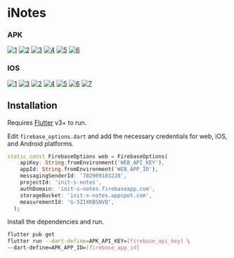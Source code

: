 # iNotes



### APK

[![1](https://res.cloudinary.com/dfpby8w8f/image/upload/w_50,h_100/v1732891988/inotes/apk/1_vbtpcm.png)](https://res.cloudinary.com/dfpby8w8f/image/upload/v1732891988/inotes/apk/1_vbtpcm.png) [![2](https://res.cloudinary.com/dfpby8w8f/image/upload/w_50,h_100/v1732891988/inotes/apk/2_o6tmci.png)](https://res.cloudinary.com/dfpby8w8f/image/upload/v1732891988/inotes/apk/2_o6tmci.png)  [![3](https://res.cloudinary.com/dfpby8w8f/image/upload/w_50,h_100/v1732891988/inotes/apk/3_kilyrj.png)](https://res.cloudinary.com/dfpby8w8f/image/upload/v1732891988/inotes/apk/3_kilyrj.png) [![4](https://res.cloudinary.com/dfpby8w8f/image/upload/w_50,h_100/v1732891989/inotes/apk/5_hfg3xe.png)](https://res.cloudinary.com/dfpby8w8f/image/upload/v1732891989/inotes/apk/5_hfg3xe.png) [![5](https://res.cloudinary.com/dfpby8w8f/image/upload/w_50,h_100/v1732891988/inotes/apk/4_vk32ur.png)](https://res.cloudinary.com/dfpby8w8f/image/upload/v1732891988/inotes/apk/4_vk32ur.png) [![6](https://res.cloudinary.com/dfpby8w8f/image/upload/w_50,h_100/v1732891989/inotes/apk/6_yor5nu.png)](https://res.cloudinary.com/dfpby8w8f/image/upload/v1732891989/inotes/apk/6_yor5nu.png)


### IOS
[![1](https://res.cloudinary.com/dfpby8w8f/image/upload/w_50,h_100/v1732890742/inotes/ios/1_lxsdgd.png)](https://res.cloudinary.com/dfpby8w8f/image/upload/v1732890742/inotes/ios/1_lxsdgd.png) [![3](https://res.cloudinary.com/dfpby8w8f/image/upload/w_50,h_100/v1732890731/inotes/ios/3_ywftle.png)](https://res.cloudinary.com/dfpby8w8f/image/upload/v1732890731/inotes/ios/3_ywftle.png) [![2](https://res.cloudinary.com/dfpby8w8f/image/upload/w_50,h_100/v1732890731/inotes/ios/2_wrumg9.png)](https://res.cloudinary.com/dfpby8w8f/image/upload/v1732890731/inotes/ios/2_wrumg9.png)  [![4](https://res.cloudinary.com/dfpby8w8f/image/upload/w_50,h_100/v1732890731/inotes/ios/4_ptsoep.png)](https://res.cloudinary.com/dfpby8w8f/image/upload/v1732890731/inotes/ios/4_ptsoep.png) [![5](https://res.cloudinary.com/dfpby8w8f/image/upload/w_50,h_100/v1732890731/inotes/ios/5_k6vemu.png)](https://res.cloudinary.com/dfpby8w8f/image/upload/v1732890731/inotes/ios/5_k6vemu.png) [![6](https://res.cloudinary.com/dfpby8w8f/image/upload/w_50,h_100/v1732890732/inotes/ios/6_k63fuu.png)](https://res.cloudinary.com/dfpby8w8f/image/upload/v1732890732/inotes/ios/6_k63fuu.png)  [![7](https://res.cloudinary.com/dfpby8w8f/image/upload/w_50,h_100/v1732890733/inotes/ios/7_lopmo8.png)](https://res.cloudinary.com/dfpby8w8f/image/upload/v1732890733/inotes/ios/7_lopmo8.png) 




## Installation

Requires [Flutter](https://flutter.dev/) v3+ to run.

Edit `firebase_options.dart` and add the necessary credentials for web, iOS, and Android platforms.

```dart
static const FirebaseOptions web = FirebaseOptions(
    apiKey: String.fromEnvironment('WEB_API_KEY'),
    appId: String.fromEnvironment('WEB_APP_ID'),
    messagingSenderId: '782909183220',
    projectId: 'init-s-notes',
    authDomain: 'init-s-notes.firebaseapp.com',
    storageBucket: 'init-s-notes.appspot.com',
    measurementId: 'G-5Z1XKBSNVQ',
  );
```


Install the dependencies and run.

```sh
flutter pub get
flutter run --dart-define=APK_API_KEY=[firebase_api_key] \
--dart-define=APK_APP_ID=[firebase_app_id]
```




